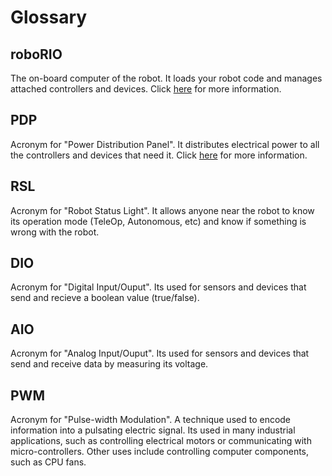 # Glossary

## roboRIO

The on-board computer of the robot. It loads your robot code and manages attached controllers and devices. Click [here](Book/Chapters/1.1.md) for more information.

## PDP

Acronym for "Power Distribution Panel". It distributes electrical power to all the controllers and devices that need it. Click [here](Book/Chapters/1.2.md) for more information.

## RSL

Acronym for "Robot Status Light". It allows anyone near the robot to know its operation mode (TeleOp, Autonomous, etc) and know if something is wrong with the robot.

## DIO

Acronym for "Digital Input/Ouput". Its used for sensors and devices that send and recieve a boolean value (true/false).

## AIO

Acronym for "Analog Input/Ouput". Its used for sensors and devices that send and receive data by measuring its voltage.

## PWM

Acronym for "Pulse-width Modulation". A technique used to encode information into a pulsating electric signal. Its used in many industrial applications, such as controlling electrical motors or communicating with micro-controllers. Other uses include controlling computer components, such as CPU fans.

